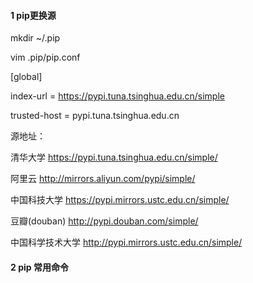 #### 1 pip更换源

mkdir ~/.pip

vim .pip/pip.conf

[global]

index-url = https://pypi.tuna.tsinghua.edu.cn/simple

trusted-host =  pypi.tuna.tsinghua.edu.cn

源地址：

清华大学 https://pypi.tuna.tsinghua.edu.cn/simple/

阿里云 http://mirrors.aliyun.com/pypi/simple/

中国科技大学 https://pypi.mirrors.ustc.edu.cn/simple/

豆瓣(douban) http://pypi.douban.com/simple/

中国科学技术大学 http://pypi.mirrors.ustc.edu.cn/simple/

#### 2 pip 常用命令



